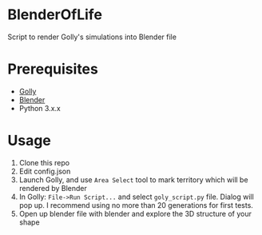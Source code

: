 # BlenderOfLife
Script to render Golly's simulations into Blender file

# Prerequisites
* [Golly](http://golly.sourceforge.net/)
* [Blender](https://www.blender.org/)
* Python 3.x.x

# Usage
1) Clone this repo
2) Edit config.json
3) Launch Golly, and use `Area Select` tool to mark territory which will be
rendered by Blender
4) In Golly: `File->Run Script...` and select `goly_script.py` file. Dialog will
pop up. I recommend using no more than 20 generations for first tests.
5) Open up blender file with blender and explore the 3D structure of your shape
